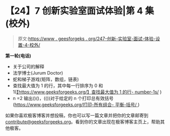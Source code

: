 # 【24】7 创新实验室面试体验|第 4 集(校外)

> 原文:[https://www . geesforgeks . org/247-创新-实验室-面试-体验-设置-4-校外/](https://www.geeksforgeeks.org/247-innovation-labs-interview-experience-set-4-off-campus/)

**第一轮(电话)**

*   关于公司的解释
*   法学博士(Jurum Doctor)
*   蛇和梯子游戏(矩阵，数组，链表)
*   查找最大值为 1 的行，其中每一行排序为 0 和 1([【https://www.geeksforgeeks.org/】<wbr>查找最大值为 1 的行- <wbr> number-1s/](https://www.geeksforgeeks.org/find-the-row-with-maximum-number-1s/) )
*   n =2 输出()()，(())对于给定的 n 个打印总有效括号([https://www.geeksforgeeks.org/<wbr>打印-所有组合- <wbr>平衡-括号/  ](https://www.geeksforgeeks.org/print-all-combinations-of-balanced-parentheses/) )

如果你喜欢极客博客并想投稿，你也可以写一篇文章并把你的文章邮寄到 contribute@geeksforgeeks.org。看到你的文章出现在极客博客主页上，帮助其他极客。